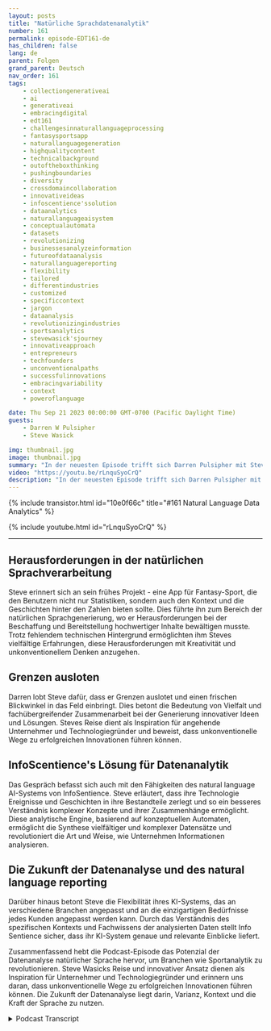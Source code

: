 ```yaml
---
layout: posts
title: "Natürliche Sprachdatenanalytik"
number: 161
permalink: episode-EDT161-de
has_children: false
lang: de
parent: Folgen
grand_parent: Deutsch
nav_order: 161
tags:
    - collectiongenerativeai
    - ai
    - generativeai
    - embracingdigital
    - edt161
    - challengesinnaturallanguageprocessing
    - fantasysportsapp
    - naturallanguagegeneration
    - highqualitycontent
    - technicalbackground
    - outoftheboxthinking
    - pushingboundaries
    - diversity
    - crossdomaincollaboration
    - innovativeideas
    - infoscentience'ssolution
    - dataanalytics
    - naturallanguageaisystem
    - conceptualautomata
    - datasets
    - revolutionizing
    - businessesanalyzeinformation
    - futureofdataanalysis
    - naturallanguagereporting
    - flexibility
    - tailored
    - differentindustries
    - customized
    - specificcontext
    - jargon
    - dataanalysis
    - revolutionizingindustries
    - sportsanalytics
    - stevewasick'sjourney
    - innovativeapproach
    - entrepreneurs
    - techfounders
    - unconventionalpaths
    - successfulinnovations
    - embracingvariability
    - context
    - poweroflanguage

date: Thu Sep 21 2023 00:00:00 GMT-0700 (Pacific Daylight Time)
guests:
    - Darren W Pulsipher
    - Steve Wasick

img: thumbnail.jpg
image: thumbnail.jpg
summary: "In der neuesten Episode trifft sich Darren Pulsipher mit Steve Wasick, dem CEO und Gründer von InfoSentience, um über die Kraft und das Potenzial von Natural Language Data Analytics zu diskutieren. Steve, der aus einem unkonventionellen Hintergrund als Englisch-Major, der zum Drehbuchautor, Anwalt und schließlich zum Technologiegründer wurde, bringt eine einzigartige Perspektive in das Feld ein."
video: "https://youtu.be/rLnquSyoCrQ"
description: "In der neuesten Episode trifft sich Darren Pulsipher mit Steve Wasick, dem CEO und Gründer von InfoSentience, um über die Kraft und das Potenzial von Natural Language Data Analytics zu diskutieren. Steve, der aus einem unkonventionellen Hintergrund als Englisch-Major, der zum Drehbuchautor, Anwalt und schließlich zum Technologiegründer wurde, bringt eine einzigartige Perspektive in das Feld ein."
---
```


<div>
{% include transistor.html id="10e0f66c" title="#161 Natural Language Data Analytics" %}

{% include youtube.html id="rLnquSyoCrQ" %}
</div>

---

## Herausforderungen in der natürlichen Sprachverarbeitung

Steve erinnert sich an sein frühes Projekt - eine App für Fantasy-Sport, die den Benutzern nicht nur Statistiken, sondern auch den Kontext und die Geschichten hinter den Zahlen bieten sollte. Dies führte ihn zum Bereich der natürlichen Sprachgenerierung, wo er Herausforderungen bei der Beschaffung und Bereitstellung hochwertiger Inhalte bewältigen musste. Trotz fehlendem technischen Hintergrund ermöglichten ihm Steves vielfältige Erfahrungen, diese Herausforderungen mit Kreativität und unkonventionellem Denken anzugehen.

## Grenzen ausloten

Darren lobt Steve dafür, dass er Grenzen auslotet und einen frischen Blickwinkel in das Feld einbringt. Dies betont die Bedeutung von Vielfalt und fachübergreifender Zusammenarbeit bei der Generierung innovativer Ideen und Lösungen. Steves Reise dient als Inspiration für angehende Unternehmer und Technologiegründer und beweist, dass unkonventionelle Wege zu erfolgreichen Innovationen führen können.

## InfoScentience's Lösung für Datenanalytik

Das Gespräch befasst sich auch mit den Fähigkeiten des natural language AI-Systems von InfoSentience. Steve erläutert, dass ihre Technologie Ereignisse und Geschichten in ihre Bestandteile zerlegt und so ein besseres Verständnis komplexer Konzepte und ihrer Zusammenhänge ermöglicht. Diese analytische Engine, basierend auf konzeptuellen Automaten, ermöglicht die Synthese vielfältiger und komplexer Datensätze und revolutioniert die Art und Weise, wie Unternehmen Informationen analysieren.

## Die Zukunft der Datenanalyse und des natural language reporting

Darüber hinaus betont Steve die Flexibilität ihres KI-Systems, das an verschiedene Branchen angepasst und an die einzigartigen Bedürfnisse jedes Kunden angepasst werden kann. Durch das Verständnis des spezifischen Kontexts und Fachwissens der analysierten Daten stellt Info Sentience sicher, dass ihr KI-System genaue und relevante Einblicke liefert.

Zusammenfassend hebt die Podcast-Episode das Potenzial der Datenanalyse natürlicher Sprache hervor, um Branchen wie Sportanalytik zu revolutionieren. Steve Wasicks Reise und innovativer Ansatz dienen als Inspiration für Unternehmer und Technologiegründer und erinnern uns daran, dass unkonventionelle Wege zu erfolgreichen Innovationen führen können. Die Zukunft der Datenanalyse liegt darin, Varianz, Kontext und die Kraft der Sprache zu nutzen.



<details>
<summary> Podcast Transcript </summary>

<p></p>

</details>
